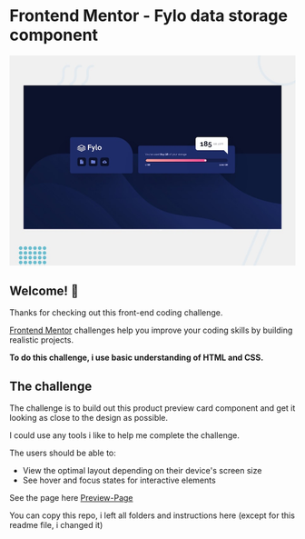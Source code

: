 # Frontend Mentor - Fylo data storage component

![Design preview for the Fylo data storage component coding challenge](./design/desktop-preview.jpg)

## Welcome! 👋

Thanks for checking out this front-end coding challenge.

[Frontend Mentor](https://www.frontendmentor.io) challenges help you improve your coding skills by building realistic projects.

**To do this challenge, i use basic understanding of HTML and CSS.**

## The challenge

The challenge is to build out this product preview card component and get it looking as close to the design as possible.

I could use any tools i like to help me complete the challenge.

The users should be able to:

- View the optimal layout depending on their device's screen size
- See hover and focus states for interactive elements

See the page here [Preview-Page](https://fylo-datastorage-component.netlify.app/)

You can copy this repo, i left all folders and instructions here (except for this readme file, i changed it)
